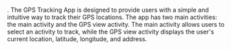 . The GPS Tracking App is designed to provide users with a simple and intuitive way to track their GPS locations. The app has two main activities: the main activity and the GPS view activity. The main activity allows users to select an activity to track, while the GPS view activity displays the user's current location, latitude, longitude, and address. 
